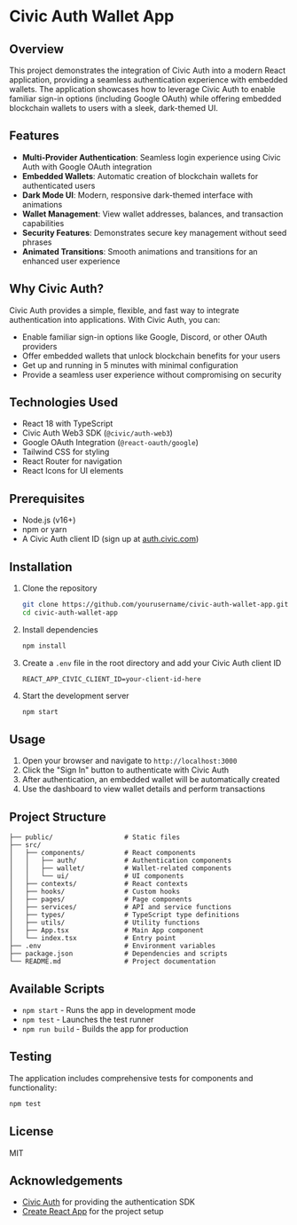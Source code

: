 # Civic Auth Wallet App

## Overview

This project demonstrates the integration of Civic Auth into a modern React application, providing a seamless authentication experience with embedded wallets. The application showcases how to leverage Civic Auth to enable familiar sign-in options (including Google OAuth) while offering embedded blockchain wallets to users with a sleek, dark-themed UI.

## Features

- **Multi-Provider Authentication**: Seamless login experience using Civic Auth with Google OAuth integration
- **Embedded Wallets**: Automatic creation of blockchain wallets for authenticated users
- **Dark Mode UI**: Modern, responsive dark-themed interface with animations
- **Wallet Management**: View wallet addresses, balances, and transaction capabilities
- **Security Features**: Demonstrates secure key management without seed phrases
- **Animated Transitions**: Smooth animations and transitions for an enhanced user experience

## Why Civic Auth?

Civic Auth provides a simple, flexible, and fast way to integrate authentication into applications. With Civic Auth, you can:

- Enable familiar sign-in options like Google, Discord, or other OAuth providers
- Offer embedded wallets that unlock blockchain benefits for your users
- Get up and running in 5 minutes with minimal configuration
- Provide a seamless user experience without compromising on security

## Technologies Used

- React 18 with TypeScript
- Civic Auth Web3 SDK (`@civic/auth-web3`)
- Google OAuth Integration (`@react-oauth/google`)
- Tailwind CSS for styling
- React Router for navigation
- React Icons for UI elements

## Prerequisites

- Node.js (v16+)
- npm or yarn
- A Civic Auth client ID (sign up at [auth.civic.com](https://auth.civic.com))

## Installation

1. Clone the repository
   ```bash
   git clone https://github.com/yourusername/civic-auth-wallet-app.git
   cd civic-auth-wallet-app
   ```

2. Install dependencies
   ```bash
   npm install
   ```

3. Create a `.env` file in the root directory and add your Civic Auth client ID
   ```
   REACT_APP_CIVIC_CLIENT_ID=your-client-id-here
   ```

4. Start the development server
   ```bash
   npm start
   ```

## Usage

1. Open your browser and navigate to `http://localhost:3000`
2. Click the "Sign In" button to authenticate with Civic Auth
3. After authentication, an embedded wallet will be automatically created
4. Use the dashboard to view wallet details and perform transactions

## Project Structure

```
├── public/                  # Static files
├── src/
│   ├── components/          # React components
│   │   ├── auth/            # Authentication components
│   │   ├── wallet/          # Wallet-related components
│   │   └── ui/              # UI components
│   ├── contexts/            # React contexts
│   ├── hooks/               # Custom hooks
│   ├── pages/               # Page components
│   ├── services/            # API and service functions
│   ├── types/               # TypeScript type definitions
│   ├── utils/               # Utility functions
│   ├── App.tsx              # Main App component
│   └── index.tsx            # Entry point
├── .env                     # Environment variables
├── package.json             # Dependencies and scripts
└── README.md                # Project documentation
```

## Available Scripts

- `npm start` - Runs the app in development mode
- `npm test` - Launches the test runner
- `npm run build` - Builds the app for production

## Testing

The application includes comprehensive tests for components and functionality:

```bash
npm test
```

## License

MIT

## Acknowledgements

- [Civic Auth](https://auth.civic.com) for providing the authentication SDK
- [Create React App](https://create-react-app.dev/) for the project setup
